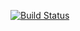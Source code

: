[![Build Status](https://travis-ci.com/Aaronmeade92/03-asynchronous-callbacks.svg?branch=master)](https://travis-ci.com//03-asynchronous-callbacks)


